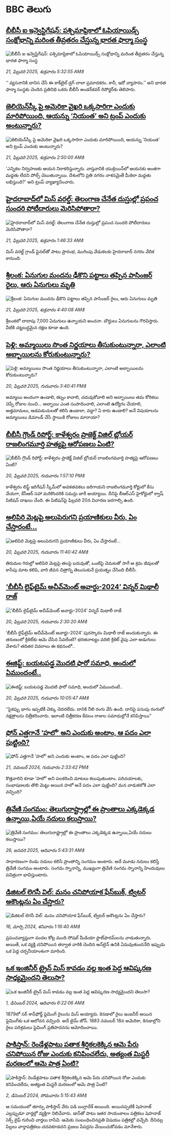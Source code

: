 # BBC తెలుగు## [బీబీసీ ఐ ఇన్వెస్టిగేషన్‌: పశ్చిమాఫ్రికాలో ఓపియాయిడ్స్ సంక్షోభాన్ని మరింత తీవ్రతరం చేస్తున్న భారత ఫార్మా సంస్థ](https://www.bbc.com/telugu/articles/cy7gergrnd3o?at_campaign=githubrss)![బీబీసీ ఐ ఇన్వెస్టిగేషన్‌: పశ్చిమాఫ్రికాలో ఓపియాయిడ్స్ సంక్షోభాన్ని మరింత తీవ్రతరం చేస్తున్న భారత ఫార్మా సంస్థ](https://ichef.bbci.co.uk/ace/standard/240/cpsprodpb/0b36/live/f873ab20-efaf-11ef-bd1b-d536627785f2.png)_21, ఫిబ్రవరి 2025, శుక్రవారం 5:32:55 AMకి_‘‘ వ్యసనానికి బానిస చేసే ఈ కాక్‌టైల్ డ్రగ్ చాలా ప్రమాదకరం. కానీ, ఇదో వ్యాపారం.’’ అని భారత ఫార్మా సంస్థకు చెందిన ప్రతినిధి ఒకరు బీబీసీ అండర్‌కవర్ రిపోర్టర్‌కు తెలిపారు.## [జెలియెన్‌స్కీ పై అమెరికా వైఖరి ఒక్కసారిగా ఎందుకు మారిపోయింది, ఆయన్ను ‘నియంత’ అని ట్రంప్ ఎందుకు అంటున్నారు?](https://www.bbc.com/telugu/articles/c9q4vxnlv7xo?at_campaign=githubrss)![జెలియెన్‌స్కీ పై అమెరికా వైఖరి ఒక్కసారిగా ఎందుకు మారిపోయింది, ఆయన్ను ‘నియంత’ అని ట్రంప్ ఎందుకు అంటున్నారు?](https://ichef.bbci.co.uk/ace/standard/240/cpsprodpb/c94f/live/0e101a50-efff-11ef-a319-fb4e7360c4ec.jpg)_21, ఫిబ్రవరి 2025, శుక్రవారం 2:50:00 AMకి_'ఎన్నికల నిర్వహణకు ఆయన నిరాకరిస్తున్నారు. వాస్తవానికి యుక్రెయిన్‌లో ఆయనకు అంతగా మద్దతు లేదని పోల్స్ చెబుతున్నాయి. దేశంలోని ప్రతి నగరం నాశనమైతే మీకెలా మద్దతు లభిస్తుంది?' అని ట్రంప్ వ్యాఖ్యానించారు.## [హైదరాబాద్‌లో మిస్ వరల్డ్: తెలంగాణ చేనేత దుస్తుల్లో ప్రపంచ సుందరి పోటీదారులు మెరిసిపోతారా?](https://www.bbc.com/telugu/articles/cyvey4gqpmjo?at_campaign=githubrss)![హైదరాబాద్‌లో మిస్ వరల్డ్: తెలంగాణ చేనేత దుస్తుల్లో ప్రపంచ సుందరి పోటీదారులు మెరిసిపోతారా?](https://ichef.bbci.co.uk/ace/standard/240/cpsprodpb/c347/live/c102d5c0-eff1-11ef-8651-59d929baf74c.jpg)_21, ఫిబ్రవరి 2025, శుక్రవారం 1:46:33 AMకి_మిస్ వరల్డ్ గ్రాండ్ ఫైనల్‌తో పాటు ప్రారంభ, ముగింపు వేడుకలకు హైదరాబాద్ నగరం  వేదిక కానుంది.## [శ్రీలంక: ఏనుగుల మందను ఢీకొని పట్టాలు తప్పిన పాసింజర్ రైలు, ఆరు ఏనుగులు మృతి ](https://www.bbc.com/telugu/articles/c89ylkp7j1eo?at_campaign=githubrss)![శ్రీలంక: ఏనుగుల మందను ఢీకొని పట్టాలు తప్పిన పాసింజర్ రైలు, ఆరు ఏనుగులు మృతి ](https://ichef.bbci.co.uk/ace/standard/240/cpsprodpb/f574/live/789cd350-effe-11ef-a319-fb4e7360c4ec.jpg)_21, ఫిబ్రవరి 2025, శుక్రవారం 4:40:08 AMకి_శ్రీలంకలో దాదాపు 7,000 ఏనుగులు ఉన్నాయని అంచనా. బౌద్ధులు ఏనుగులను గౌరవిస్తారు. వీటికి చట్టబద్ధమైన రక్షణ కూడా ఉంది.## [పెళ్లి: అమ్మాయిలు సొంత నిర్ణయాలు తీసుకుంటున్నారా, ఎలాంటి అబ్బాయిలను కోరుకుంటున్నారు? ](https://www.bbc.com/telugu/articles/c201jxevxj8o?at_campaign=githubrss)![పెళ్లి: అమ్మాయిలు సొంత నిర్ణయాలు తీసుకుంటున్నారా, ఎలాంటి అబ్బాయిలను కోరుకుంటున్నారు? ](https://ichef.bbci.co.uk/ace/standard/240/cpsprodpb/f039/live/8d034ae0-ef9a-11ef-87b4-1d3847943481.jpg)_20, ఫిబ్రవరి 2025, గురువారం 3:40:41 PMకి_అమ్మాయి అందంగా ఉండాలి, కట్నం కావాలి, చదువుకోవాలి అని అబ్బాయిలు తమ కోరికలు చెప్పే రోజుల నుంచి… అబ్బాయి ఎంత సంపాదించాలి, ఎలాంటి ఉద్యోగం చేయాలి, అత్తమామలు, ఆడపడుచులతో కలిసి ఉండాలా, వద్దా? ఏ కారు ఉండాలి? అనే విషయాలను అమ్మాయిలు డిమాండ్ చేసే స్థాయికి రోజులు మారాయా?## [బీబీసీ గ్రౌండ్ రిపోర్ట్: కాళేశ్వరం ప్రాజెక్ట్ విజిల్ బ్లోయర్ రాజలింగమూర్తి హత్యపై ఆరోపణలు ఏంటి?](https://www.bbc.com/telugu/articles/cedl0y63vg5o?at_campaign=githubrss)![బీబీసీ గ్రౌండ్ రిపోర్ట్: కాళేశ్వరం ప్రాజెక్ట్ విజిల్ బ్లోయర్ రాజలింగమూర్తి హత్యపై ఆరోపణలు ఏంటి?](https://ichef.bbci.co.uk/ace/standard/240/cpsprodpb/3cbf/live/c1031060-ef8f-11ef-87b4-1d3847943481.jpg)_20, ఫిబ్రవరి 2025, గురువారం 1:57:10 PMకి_కాళేశ్వరం లిఫ్ట్ ఇరిగేషన్ స్కీమ్‌లో అవకతవకలు జరిగాయని రాజలింగమూర్తి కోర్టులో కేసు వేయగా, కేసీఆర్ సహా మరికొందరికి సమన్లు జారీ అయ్యాయి.  దీనిపై బీఆర్ఎస్  హైకోర్టులో క్వాష్ పిటిషన్ దాఖలు చేంది. ఈ పిటిషన్‌పై ఫిబ్రవరి 20న విచారణ జరగాల్సి ఉంది.## [అలిపిరి మెట్లపై అలుపెరుగని ప్రయాణికులు వీరు, ఏం చేస్తారంటే...](https://www.bbc.com/telugu/articles/cj0q8g5yl89o?at_campaign=githubrss)![అలిపిరి మెట్లపై అలుపెరుగని ప్రయాణికులు వీరు, ఏం చేస్తారంటే...](https://ichef.bbci.co.uk/ace/standard/240/cpsprodpb/6c41/live/c3eb13f0-ef75-11ef-966d-25c015c09dbc.jpg)_20, ఫిబ్రవరి 2025, గురువారం 11:40:42 AMకి_తిరుమల గిరుల్లో అలిపిరి మెట్లపై  తలపై బరువుతో, ఒంటిపై చెమటతో సాగే ఆ శ్రమ జీవులతో కాసేపు మాట కలిపి, వారి జీవన చిత్రాన్ని తెలుసుకునే ప్రయత్నం చేసింది బీబీసీ.## [‘బీబీసీ లైఫ్‌టైమ్ అచీవ్‌మెంట్ అవార్డు-2024’ విన్నర్ మిథాలీ రాజ్](https://www.bbc.com/telugu/articles/cn4m417d8g9o?at_campaign=githubrss)![‘బీబీసీ లైఫ్‌టైమ్ అచీవ్‌మెంట్ అవార్డు-2024’ విన్నర్ మిథాలీ రాజ్](https://ichef.bbci.co.uk/ace/standard/240/cpsprodpb/48f3/live/4a5a4a20-ef2e-11ef-855c-1dd88cc7dccb.png)_20, ఫిబ్రవరి 2025, గురువారం 2:30:20 AMకి_‘బీబీసీ లైఫ్‌టైమ్ అచీవ్‌మెంట్ అవార్డు-2024’ పురస్కారం మిథాలీ రాజ్ అందుకున్నారు. ఈ తరుణంలో క్రికెట్‌కు ఆమె చేసిన సేవలేంటి? భరతనాట్యం వదిలి క్రికెట్ వైపు ఎలా అడుగులు వేశారు? తదితర వివరాలు ఈ కథనంలో..## [ఈజిప్ట్: బయటపడ్డ మొదటి ఫారో సమాధి, అందులో ఏముందంటే..](https://www.bbc.com/telugu/articles/cq6y4l2lyppo?at_campaign=githubrss)![ఈజిప్ట్: బయటపడ్డ మొదటి ఫారో సమాధి, అందులో ఏముందంటే..](https://ichef.bbci.co.uk/ace/standard/240/cpsprodpb/e66f/live/d02bdc20-ef67-11ef-a467-85bd361ad9bb.jpg)_20, ఫిబ్రవరి 2025, గురువారం 10:05:47 AMకి_‘‘పైకప్పు భాగం ఇప్పటికీ చెక్కు చెదరలేదు. దానికి నీలి రంగు వేసి ఉంది. దానిపై పసుపు రంగులో నక్షత్రాలను చిత్రీకరించారు. ఇలాంటి చిత్రీకరణ కేవలం రాజుల సమాధుల్లోనే కనిపిస్తాయి"## [ఫోన్ ఎత్తగానే ‘హలో’ అని ఎందుకు అంటాం, ఆ పదం ఎలా పుట్టింది?](https://www.bbc.com/telugu/articles/cgj7x7gdjq4o?at_campaign=githubrss)![ఫోన్ ఎత్తగానే ‘హలో’ అని ఎందుకు అంటాం, ఆ పదం ఎలా పుట్టింది?](https://ichef.bbci.co.uk/ace/standard/240/cpsprodpb/0618/live/7a20ebb0-a807-11ef-b21e-5359bd56d02f.jpg)_21, నవంబర్ 2024, గురువారం 2:33:42 PMకి_కొత్తవారిని కూడా ‘హలో’ అని పలకరించి మాటలు కలుపుతుంటాం.  పరిచయాలకు, సంభాషణలకు తొలి మెట్టు అయిన హలో అనే పదం ఎలా పుట్టింది? మన వాడుకలోకి ఎలా వచ్చింది?## [త్రివేణి సంగమం: తెలుగురాష్ట్రాల్లో ఈ ప్రాంతాలు ఎక్కడెక్కడ ఉన్నాయి,ఏయే నదులు కలుస్తాయి? ](https://www.bbc.com/telugu/articles/cz7elrr17jeo?at_campaign=githubrss)![త్రివేణి సంగమం: తెలుగురాష్ట్రాల్లో ఈ ప్రాంతాలు ఎక్కడెక్కడ ఉన్నాయి,ఏయే నదులు కలుస్తాయి? ](https://ichef.bbci.co.uk/ace/standard/240/cpsprodpb/9dad/live/7f50e780-da42-11ef-a37f-eba91255dc3d.jpg)_26, జనవరి 2025, ఆదివారం 5:43:31 AMకి_సాధారణంగా రెండు నదులు కలిసే ప్రాంతాన్ని సంగమం అంటారు. అదే మూడు నదులు కలిస్తే త్రివేణి సంగమం అంటారు. సంగమ స్నానాన్ని, ముఖ్యంగా త్రివేణి సంగమ స్నానాన్ని హిందువులు పవిత్రంగా భావిస్తుంటారు.## [డిజిటల్ లెగసీ విల్: మనం చనిపోయాక ఫేస్‌బుక్, ట్విటర్‌ అకౌంట్లను ఏం చేస్తారు?](https://www.bbc.com/telugu/articles/cx0zl1qeyq2o?at_campaign=githubrss)![డిజిటల్ లెగసీ విల్: మనం చనిపోయాక ఫేస్‌బుక్, ట్విటర్‌ అకౌంట్లను ఏం చేస్తారు?](https://ichef.bbci.co.uk/ace/standard/240/cpsprodpb/bea2/live/2323ffd0-e2d4-11ee-9410-0f893255c2a0.jpg)_16, మార్చి 2024, శనివారం 1:16:40 AMకి_ప్రపంచవ్యాప్తంగా వందల కోట్ల మంది సోషల్ మీడియా ఫ్లాట్‌ఫారమ్‌లను వాడుతున్నారు. అయితే, ఒక వ్యక్తి చనిపోయిన తర్వాత వారికి చెందిన ఆన్‌లైన్ ఉనికి ఏమవుతుందనేది ఇప్పుడు ఒక పెద్ద చర్చనీయాంశంగా మారింది.## [ఒక ఇంజినీర్ ట్రైన్ మిస్ కావడం వల్ల ఇంత పెద్ద ఆవిష్కరణ సాధ్యమైందని తెలుసా?](https://www.bbc.com/telugu/articles/c774y4mdrgdo?at_campaign=githubrss)![ఒక ఇంజినీర్ ట్రైన్ మిస్ కావడం వల్ల ఇంత పెద్ద ఆవిష్కరణ సాధ్యమైందని తెలుసా?](https://ichef.bbci.co.uk/ace/standard/240/cpsprodpb/d07c/live/d2f92490-ab19-11ef-8264-5f9791599833.jpg)_1, డిసెంబర్ 2024, ఆదివారం 6:22:06 AMకి_1879లో సర్ శాన్‌ఫోర్డ్ ఫ్లెమింగ్ రైలును మిస్ అయ్యారు. కెనడాలో రైలు ఇంజనీర్ అయిన ఫ్లెమింగ్‌కు ఒక ఆలోచన వచ్చింది. అదే టైమ్ జోన్‌. 
1883 నవంబర్ 18న అమెరికా, కెనడాల్లోని రైలు పరిశ్రమలు ఫ్లెమింగ్ ప్రతిపాదనను ఆమోదించాయి.## [పాకిస్తాన్: రెండేళ్లపాటు పతాక శీర్షికలకెక్కిన ఆమె పేరు  చనిపోయిన రోజు ఎందుకు కనిపించలేదు,  అత్యంత మిస్టరీ మరణంలో ఆమె పాత్ర ఏంటి? ](https://www.bbc.com/telugu/articles/c33dnv8l5yro?at_campaign=githubrss)![పాకిస్తాన్: రెండేళ్లపాటు పతాక శీర్షికలకెక్కిన ఆమె పేరు  చనిపోయిన రోజు ఎందుకు కనిపించలేదు,  అత్యంత మిస్టరీ మరణంలో ఆమె పాత్ర ఏంటి? ](https://ichef.bbci.co.uk/ace/standard/240/cpsprodpb/62a1/live/cea16000-aff7-11ef-bdf5-b7cb2fa86e10.png)_2, డిసెంబర్ 2024, సోమవారం 5:15:43 AMకి_ఆ సమయంలో తూర్పు పాకిస్తాన్ వేరు పడి బంగ్లాదేశ్ అయింది. అయినప్పటికీ షెహనాజ్ ఎల్లప్పుడూ వార్తల్లో వ్యక్తిగా నిలిచేవారు. డాన్‌తో పాటు ఇతర సాయంకాలం పత్రికలు షెహనాజ్ సెక్స్ లైఫ్ గురించి వార్తలు రాసేవి. ఆమెకు సంబంధించినప్రతి విషయం పత్రికల్లో వచ్చేది. దీనివల్ల పిల్లలు వార్తాపత్రికలు చదవకూడదని ప్రజలు పేపర్లను వేయించుకోవడం మానేశారు.